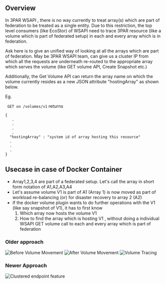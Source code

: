 ## Overview

In 3PAR WSAPI , there is no way currently to treat array(s) which are part of federation to be treated as a single entity.
Due to this restriction, the top level consumers (like EcoStor) of WSAPI need to trace 3PAR resource (like a volume which is part of federated setup) 
in each and every array which is in federation.

Ask here is to give an unified way of looking at all the arrays which are part of federation.
May be 3PAR WSAPI team, can give us a cluster IP from which all the requests are underneath re-routed to the appropriate array which serves the volume 
(like GET volume API, Create Snapshot etc.)

Additionally, the Get Volume API can return the array name on which the volume currently resides as a new JSON attribute
"hostingArray" as shown below.

Eg.

``` GET on /volumes/v1```
returns

```
{
   .
   .
   .
   .
  "hostingArray" : "system id of array hosting this resource"  
  .
  .
  .
}

```



## Usecase in case of Docker Container

- Array1,2,3,4 are part of a federated setup. Let's call the array in short form notation of A1,A2,A3,A4 
- Let's assume volume V1 is part of A1 (Array 1) is now moved as part of workload re-balancing (or) for disaster recovery to array 2 (A2)
- If the docker volume plugin wants to do further operations with the V1 (like say snapshot of V1), it has to first know 
  1. Which array now hosts the volume V1
  2. How to find the array which is hosting V1 , without doing a individual WSAPI GET volume call to each and every array which is part of federation



### Older approach

![Before Volume Movement](/docs/Slide1.JPG "Before Volume Movement")
![After Volume Movement](/docs/Slide2.JPG "After Volume Movement")
![Volume Tracing](/docs/Slide3.JPG "Volume Tracing")

### Newer Approach

![Clustered endpoint feature](/docs/Slide4.JPG "Clustered WSAPI Endpoint")


